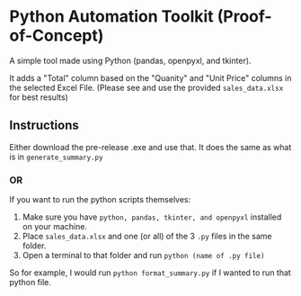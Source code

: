 # Python Automation Toolkit (Proof-of-Concept)

A simple tool made using Python (pandas, openpyxl, and tkinter).

It adds a "Total" column based on the "Quanity" and "Unit Price" columns in the selected Excel File. (Please see and use the provided ```sales_data.xlsx``` for best results)

## Instructions

Either download the pre-release .exe and use that. It does the same as what is in ```generate_summary.py```

### OR

If you want to run the python scripts themselves:

1. Make sure you have ```python, pandas, tkinter, and openpyxl``` installed on your machine. 
2. Place ```sales_data.xlsx``` and one (or all) of the 3 ```.py``` files in the same folder. 
3. Open a terminal to that folder and run ```python (name of .py file)```

So for example, I would run ```python format_summary.py``` if I wanted to run that python file.


